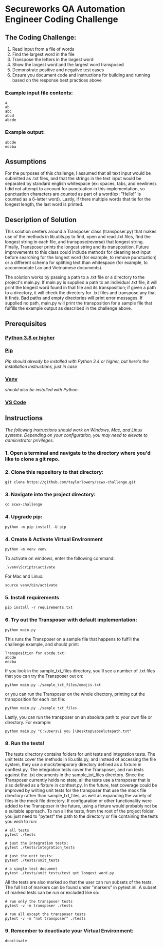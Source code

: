 # Secureworks QA Automation Engineer Coding Challenge

## The Coding Challenge: 
1. Read input from a file of words
2. Find the largest word in the file
3. Transpose the letters in the largest word
4. Show the largest word and the largest word transposed 
5. Demonstrate positive and negative test cases
6. Ensure you document code and instructions for building and running based on the response best practices above

### Example input file contents:
```
a
ab
abc
abcd
abcde
```

### Example output:
```
abcde
edcba
```

## Assumptions
For the purposes of this challenge, I assumed that all text input would be submitted as .txt files, and that the strings in the text input would be separated by standard english whitespace (ex: spaces, tabs, and newlines). I did not attempt to account for punctuation in this implementation, so punctuation characters are counted as part of a word(ex: "Hello!" is counted as a 6-letter word). Lastly, if there multiple words that tie for the longest length, the last word is printed.

## Description of Solution
This solution centers around a Transposer class (transposer.py) that makes use of the methods in lib.utils.py to find, open and read .txt files, find the longest string in each file, and transpose(reverse) that longest string. Finally, Transposer prints the longest string and its transposition. Future improvements to this class could include methods for cleaning text input before searching for the longest word (for example, to remove punctuation) or a different schema for splitting text than whitespace (for example, to accommodate Lao and Vietnamese documents).

The solution works by passing a path to a .txt file or a directory to the project's main.py. If main.py is supplied a path to an individual .txt file, it will print the longest word found in that file and its transposition; if given a path to a directory, it will check the directory for .txt files and transpose any that it finds. Bad paths and empty directories will print error messages. If supplied no path, main.py will print the transposition for a sample file that fulfills the example output as described in the challenge above. 

## Prerequisites

### [Python 3.8 or higher](https://www.python.org/downloads/)
### [Pip](https://pip.pypa.io/en/stable/installing/)
_Pip should already be installed with Python 3.4 or higher, but here's the installation instructions, just in case_
### [Venv](https://docs.python.org/3/library/venv.html#module-venv)
_should also be installed with Python_
### [VS Code](https://code.visualstudio.com/)

## Instructions
_The following instructions should work on Windows, Mac, and Linux systems. Depending on your configuration, you may need to elevate to administrator privileges._
### 1. Open a terminal and navigate to the directory where you'd like to clone a git repo.
### 2. Clone this repository to that directory:
```
git clone https://github.com/taylorlowery/scwx-challenge.git
```
### 3. Navigate into the project directory:
```
cd scwx-challenge
```
### 4. Upgrade pip:
```
python -m pip install -U pip
```
### 4. Create & Activate Virtual Environment
```
python -m venv venv
```
To activate on windows, enter the following command:
```
.\venv\Scripts\activate
```
For Mac and Linux: 
```
source venv/bin/activate
```
### 5. Install requirements
```
pip install -r requirements.txt
```
### 6. Try out the Transposer with default implementation:
```
python main.py
```
This runs the Transposer on a sample file that happens to fulfill the challenge example, and should print: 
```
Transposition for abcde.txt:
abcde
edcba
```
If you look in the sample_txt_files directory, you'll see a number of .txt files that you can try the Transposer out on:
```
python main.py ./sample_txt_files/emojis.txt
```
or you can run the Transposer on the whole directory, printing out the transposition for each .txt file:
```
python main.py ./sample_txt_files
```
Lastly, you can run the transposer on an absolute path to your own file or directory. For example:
```
python main.py "C:\Users\{ you }\Desktop\absolutepath.txt"
```
### 8. Run the tests!
The tests directory contains folders for unit tests and integration tests. The unit tests cover the methods in lib.utils.py, and instead of accessing the file system, they use a mock/temporary directory defined as a fixture in conftest.py. The integration tests cover the Transposer, and run tests against the .txt documents in the sample_txt_files directory. Since the Transposer currently holds no state, all the tests use a transposer that is also defined as a fixture in conftest.py. 
In the future, test coverage could be improved by writing unit tests for the transposer that use the mock file directory rather than sample_txt_files, as well as expanding the variety of files in the mock file directory.
If configuration or other functionality were added to the Transposer in the future, using a fixture would probably not be a suitable approach. 
To run all the tests, from the root of the project folder, you just need to "pytest" the path to the directory or file containing the tests you wish to run: 
```
# all tests
pytest ./tests

# just the integration tests:
pytest ./tests/integration_tests

# just the unit tests: 
pytest ./tests/unit_tests

# a single test document
pytest ./tests/unit_tests/test_get_longest_word.py
```
All the tests are also marked so that the user can run subsets of the tests. The full list of markers can be found under "markers" in pytest.ini. A subset of marked tests can be run or excluded like so:
```
# run only the transposer tests
pytest -v -m transposer ./tests

# run all except the transposer tests
pytest -v -m "not transposer" ./tests
```

### 9. Remember to deactivate your Virtual Environment:
```
deactivate
```
